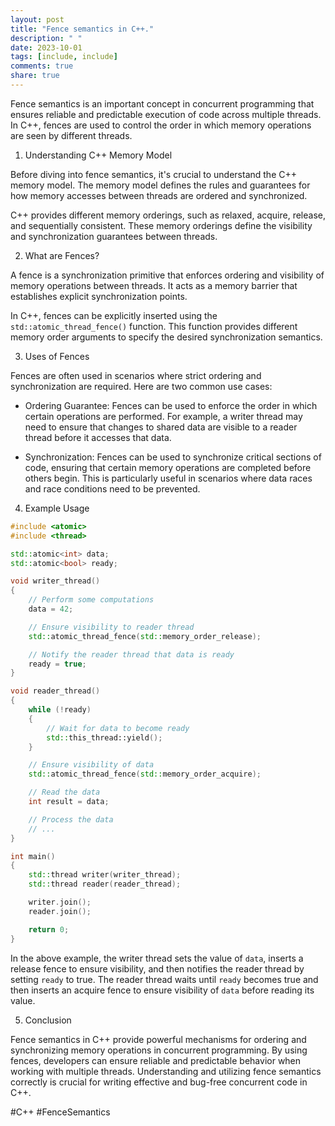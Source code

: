```yaml
---
layout: post
title: "Fence semantics in C++."
description: " "
date: 2023-10-01
tags: [include, include]
comments: true
share: true
---
```


Fence semantics is an important concept in concurrent programming that ensures reliable and predictable execution of code across multiple threads. In C++, fences are used to control the order in which memory operations are seen by different threads.

1. Understanding C++ Memory Model

Before diving into fence semantics, it's crucial to understand the C++ memory model. The memory model defines the rules and guarantees for how memory accesses between threads are ordered and synchronized.

C++ provides different memory orderings, such as relaxed, acquire, release, and sequentially consistent. These memory orderings define the visibility and synchronization guarantees between threads.

2. What are Fences?

A fence is a synchronization primitive that enforces ordering and visibility of memory operations between threads. It acts as a memory barrier that establishes explicit synchronization points.

In C++, fences can be explicitly inserted using the `std::atomic_thread_fence()` function. This function provides different memory order arguments to specify the desired synchronization semantics.

3. Uses of Fences

Fences are often used in scenarios where strict ordering and synchronization are required. Here are two common use cases:

- Ordering Guarantee: Fences can be used to enforce the order in which certain operations are performed. For example, a writer thread may need to ensure that changes to shared data are visible to a reader thread before it accesses that data.

- Synchronization: Fences can be used to synchronize critical sections of code, ensuring that certain memory operations are completed before others begin. This is particularly useful in scenarios where data races and race conditions need to be prevented.

4. Example Usage

```cpp
#include <atomic>
#include <thread>

std::atomic<int> data;
std::atomic<bool> ready;

void writer_thread()
{
    // Perform some computations
    data = 42;

    // Ensure visibility to reader thread
    std::atomic_thread_fence(std::memory_order_release);

    // Notify the reader thread that data is ready
    ready = true;
}

void reader_thread()
{
    while (!ready)
    {
        // Wait for data to become ready
        std::this_thread::yield();
    }

    // Ensure visibility of data
    std::atomic_thread_fence(std::memory_order_acquire);

    // Read the data
    int result = data;

    // Process the data
    // ...
}

int main()
{
    std::thread writer(writer_thread);
    std::thread reader(reader_thread);

    writer.join();
    reader.join();

    return 0;
}
```

In the above example, the writer thread sets the value of `data`, inserts a release fence to ensure visibility, and then notifies the reader thread by setting `ready` to true. The reader thread waits until `ready` becomes true and then inserts an acquire fence to ensure visibility of `data` before reading its value.

5. Conclusion

Fence semantics in C++ provide powerful mechanisms for ordering and synchronizing memory operations in concurrent programming. By using fences, developers can ensure reliable and predictable behavior when working with multiple threads. Understanding and utilizing fence semantics correctly is crucial for writing effective and bug-free concurrent code in C++.

#C++ #FenceSemantics